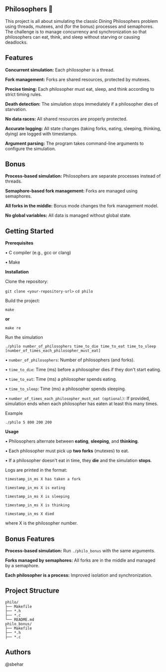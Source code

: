 ## Philosophers 🍝

This project is all about simulating the classic Dining Philosophers problem using threads, mutexes, and (for the bonus) processes and semaphores. 
The challenge is to manage concurrency and synchronization so that philosophers can eat, think, and sleep without starving or causing deadlocks.

## Features

**Concurrent simulation:** Each philosopher is a thread.

**Fork management:** Forks are shared resources, protected by mutexes.

**Precise timing:** Each philosopher must eat, sleep, and think according to strict timing rules.

**Death detection:** The simulation stops immediately if a philosopher dies of starvation.

**No data races:** All shared resources are properly protected.

**Accurate logging:** All state changes (taking forks, eating, sleeping, thinking, dying) are logged with timestamps.

**Argument parsing:** The program takes command-line arguments to configure the simulation.

## Bonus

**Process-based simulation:** Philosophers are separate processes instead of threads.

**Semaphore-based fork management:** Forks are managed using semaphores.

**All forks in the middle:** Bonus mode changes the fork management model.

**No global variables:** All data is managed without global state.

## Getting Started

**Prerequisites**

• C compiler (e.g., gcc or clang)

• Make

**Installation**

Clone the repository:

```git clone <your-repository-url>```
```cd philo```

Build the project:

```make```

**or**

```make re```

Run the simulation

```./philo number_of_philosophers time_to_die time_to_eat time_to_sleep [number_of_times_each_philosopher_must_eat]```

• ```number_of_philosophers```: Number of philosophers (and forks).

• ```time_to_die```: Time (ms) before a philosopher dies if they don't start eating.

• ```time_to_eat```: Time (ms) a philosopher spends eating.

• ```time_to_sleep```: Time (ms) a philosopher spends sleeping.

• ```number_of_times_each_philosopher_must_eat (optional)```: If provided, simulation ends when each philosopher has eaten at least this many times.

Example

```./philo 5 800 200 200```

**Usage**

• Philosophers alternate between **eating**, **sleeping**, and **thinking**.

• Each philosopher must pick up **two forks** (mutexes) to eat.

• If a philosopher doesn't eat in time, they **die** and the simulation **stops**.

Logs are printed in the format:

```timestamp_in_ms X has taken a fork```

```timestamp_in_ms X is eating```

```timestamp_in_ms X is sleeping```

```timestamp_in_ms X is thinking```

```timestamp_in_ms X died```

where X is the philosopher number.

## Bonus Features

**Process-based simulation:** Run ```./philo_bonus``` with the same arguments.

**Forks managed by semaphores:** All forks are in the middle and managed by a semaphore.

**Each philosopher is a process:** Improved isolation and synchronization.

## Project Structure
```
philo/
├── Makefile
├── *.h
├── *.c
└── README.md
philo_bonus/
├── Makefile
├── *.h
├── *.c
```

## Authors
@sbehar
